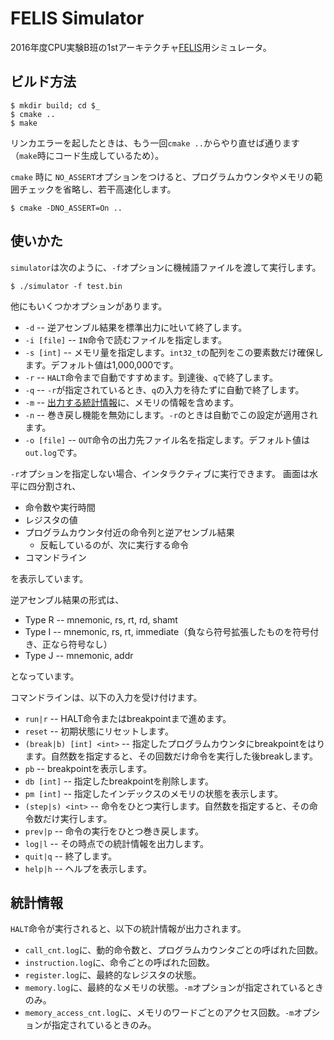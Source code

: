 FELIS Simulator
===============

2016年度CPU実験B班の1stアーキテクチャ[FELIS](https://github.com/wafrelka/felis)用シミュレータ。

## ビルド方法
```shell
$ mkdir build; cd $_
$ cmake ..
$ make
```

リンカエラーを起したときは、もう一回`cmake ..`からやり直せば通ります
（`make`時にコード生成しているため）。

`cmake` 時に `NO_ASSERT`オプションをつけると、プログラムカウンタやメモリの範囲チェックを省略し、若干高速化します。

```shell
$ cmake -DNO_ASSERT=On ..
```

## 使いかた
`simulator`は次のように、`-f`オプションに機械語ファイルを渡して実行します。

```shell
$ ./simulator -f test.bin
```

他にもいくつかオプションがあります。

* `-d` -- 逆アセンブル結果を標準出力に吐いて終了します。
* `-i [file]` -- `IN`命令で読むファイルを指定します。
* `-s [int]` -- メモリ量を指定します。`int32_t`の配列をこの要素数だけ確保します。デフォルト値は1,000,000です。
* `-r` -- `HALT`命令まで自動ですすめます。到達後、`q`で終了します。
* `-q` -- `-r`が指定されているとき、`q`の入力を待たずに自動で終了します。
* `-m` -- [出力する統計情報](https://github.com/ordovicia/felis-simulator#%E7%B5%B1%E8%A8%88%E6%83%85%E5%A0%B1)に、メモリの情報を含めます。
* `-n` -- 巻き戻し機能を無効にします。`-r`のときは自動でこの設定が適用されます。
* `-o [file]` -- `OUT`命令の出力先ファイル名を指定します。デフォルト値は`out.log`です。

`-r`オプションを指定しない場合、インタラクティブに実行できます。
画面は水平に四分割され、

* 命令数や実行時間
* レジスタの値
* プログラムカウンタ付近の命令列と逆アセンブル結果
  - 反転しているのが、次に実行する命令
* コマンドライン

を表示しています。

逆アセンブル結果の形式は、

* Type R -- mnemonic, rs, rt, rd, shamt
* Type I -- mnemonic, rs, rt, immediate（負なら符号拡張したものを符号付き、正なら符号なし）
* Type J -- mnemonic, addr

となっています。

コマンドラインは、以下の入力を受け付けます。

* `run|r` -- HALT命令またはbreakpointまで進めます。
* `reset` -- 初期状態にリセットします。
* `(break|b) [int] <int>` -- 指定したプログラムカウンタにbreakpointをはります。自然数を指定すると、その回数だけ命令を実行した後breakします。
* `pb` -- breakpointを表示します。
* `db [int]` -- 指定したbreakpointを削除します。
* `pm [int]` -- 指定したインデックスのメモリの状態を表示します。
* `(step|s) <int>` -- 命令をひとつ実行します。自然数を指定すると、その命令数だけ実行します。
* `prev|p` -- 命令の実行をひとつ巻き戻します。
* `log|l` -- その時点での統計情報を出力します。
* `quit|q` -- 終了します。
* `help|h` -- ヘルプを表示します。

## 統計情報
`HALT`命令が実行されると、以下の統計情報が出力されます。

* `call_cnt.log`に、動的命令数と、プログラムカウンタごとの呼ばれた回数。
* `instruction.log`に、命令ごとの呼ばれた回数。
* `register.log`に、最終的なレジスタの状態。
* `memory.log`に、最終的なメモリの状態。`-m`オプションが指定されているときのみ。
* `memory_access_cnt.log`に、メモリのワードごとのアクセス回数。`-m`オプションが指定されているときのみ。
